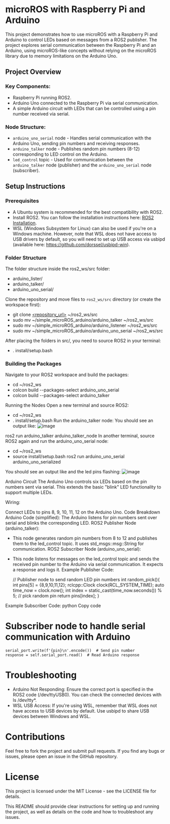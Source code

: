 # **microROS with Raspberry Pi and Arduino**
This project demonstrates how to use microROS with a Raspberry Pi and Arduino to control LEDs based on messages from a ROS2 publisher. The project explores serial communication between the Raspberry Pi and an Arduino, using microROS-like concepts without relying on the microROS library due to memory limitations on the Arduino Uno.

## **Project Overview**
### Key Components:
- Raspberry Pi running ROS2.
- Arduino Uno connected to the Raspberry Pi via serial communication.
- A simple Arduino circuit with LEDs that can be controlled using a pin number received via serial.

### **Node Structure:**
- `arduino_uno_serial` node - Handles serial communication with the Arduino Uno, sending pin numbers and receiving responses.
- `arduino_talker` node - Publishes random pin numbers (8-12) corresponding to LED control on the Arduino.
- `led_control` topic - Used for communication between the `arduino_talker` node (publisher) and the `arduino_uno_serial` node (subscriber).

## **Setup Instructions**
### Prerequisites
- A Ubuntu system is recommended for the best compatibility with ROS2.
- Install ROS2. You can follow the installation instructions here: [ROS2 Installation](https://index.ros.org/doc/ros2/Installation/).
- WSL (Windows Subsystem for Linux) can also be used if you're on a Windows machine. However, note that WSL does not have access to USB drivers by default, so you will need to set up USB access via usbipd (available here: https://github.com/dorssel/usbipd-win).

### **Folder Structure**
The folder structure inside the ros2_ws/src folder:
- arduino_lister/
- arduino_talker/
- arduino_uno_serial/

Clone the repository and move files to `ros2_ws/src` directory (or create the workspace first):
- git clone [<repository_url>](https://github.com/JustASimpleCoder/simple_microROS_arduino) ~/ros2_ws/src
- sudo mv ~/simple_microROS_arduino/arduino_talker ~/ros2_ws/src
- sudo mv ~/simple_microROS_arduino/arduino_listener ~/ros2_ws/src
- sudo mv ~/simple_microROS_arduino/arduino_uno_serial ~/ros2_ws/src

After placing the folders in src/, you need to source ROS2 in your terminal:
- . install/setup.bash

### **Building the Packages** 
Navigate to your ROS2 workspace and build the packages:

- cd ~/ros2_ws
- colcon build --packages-select arduino_uno_serial
- colcon build --packages-select arduino_talker

Running the Nodes
Open a new terminal and source ROS2:
- cd ~/ros2_ws
- . install/setup.bash
Run the arduino_talker node:
You should see an output like:
![image](https://github.com/user-attachments/assets/04c2a8ae-27c8-40f7-b2bd-375a3a8c5411)

ros2 run arduino_talker arduino_talker_node
In another terminal, source ROS2 again and run the arduino_uno_serial node:
- cd ~/ros2_ws
- source install/setup.bash
ros2 run arduino_uno_serial arduino_uno_serialized

You should see an output like and the led pins flashing:
![image](https://github.com/user-attachments/assets/92dfc785-5f2b-4ef7-85ad-fd987fc56eef)

Arduino Circuit
The Arduino Uno controls six LEDs based on the pin numbers sent via serial. This extends the basic "blink" LED functionality to support multiple LEDs.

Wiring:

Connect LEDs to pins 8, 9, 10, 11, 12 on the Arduino Uno.
Code Breakdown
Arduino Code (simplified):
The Arduino listens for pin numbers sent over serial and blinks the corresponding LED.
ROS2 Publisher Node (arduino_talker):
- This node generates random pin numbers from 8 to 12 and publishes them to the led_control topic. It uses std_msgs::msg::String for communication.
ROS2 Subscriber Node (arduino_uno_serial):
- This node listens for messages on the led_control topic and sends the received pin number to the Arduino via serial communication. It expects a response and logs it.
Example Publisher Code:

    // Publisher node to send random LED pin numbers
    int random_pick(){
        int pins[5] = {8,9,10,11,12};
        rclcpp::Clock clock(RCL_SYSTEM_TIME);
        auto time_now = clock.now();
        int index = static_cast<int>(time_now.seconds()) % 5; // pick random pin
        return pins[index];
    }
  
Example Subscriber Code:
python
Copy code
# Subscriber node to handle serial communication with Arduino
    serial_port.write(f'{pin}\n'.encode())  # Send pin number
    response = self.serial_port.read()  # Read Arduino response
# Troubleshooting
- Arduino Not Responding: Ensure the correct port is specified in the ROS2 code (/dev/ttyUSB0). You can check the connected devices with ls /dev/tty*.
- WSL USB Access: If you're using WSL, remember that WSL does not have access to USB devices by default. Use usbipd to share USB devices between Windows and WSL.

# Contributions
Feel free to fork the project and submit pull requests. If you find any bugs or issues, please open an issue in the GitHub repository.

# License
This project is licensed under the MIT License - see the LICENSE file for details.

This README should provide clear instructions for setting up and running the project, as well as details on the code and how to troubleshoot any issues.

